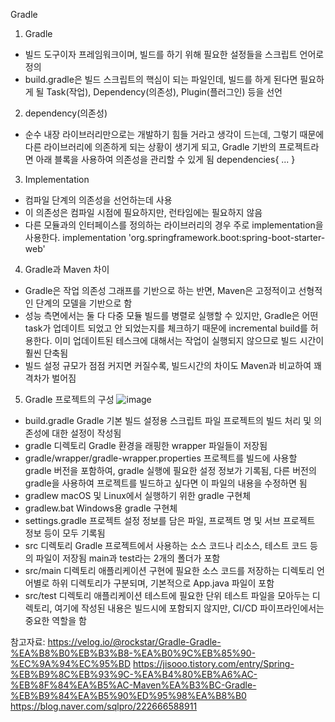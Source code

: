 Gradle
1.	Gradle
-	빌드 도구이자 프레임워크이며, 빌드를 하기 위해 필요한 설정들을 스크립트 언어로 정의
-	 build.gradle은 빌드 스크립트의 핵심이 되는 파일인데, 빌드를 하게 된다면 필요하게 될 Task(작업), Dependency(의존성), Plugin(플러그인) 등을 선언
2.	dependency(의존성)
-	순수 내장 라이브러리만으로는 개발하기 힘들 거라고 생각이 드는데, 그렇기 때문에 다른 라이브러리에 의존하게 되는 상황이 생기게 되고, Gradle 기반의 프로젝트라면 아래 블록을 사용하여 의존성을 관리할 수 있게 됨
dependencies{
    ...
}
3.	Implementation
-	컴파일 단계의 의존성을 선언하는데 사용
-	이 의존성은 컴파일 시점에 필요하지만, 런타임에는 필요하지 않음
-	다른 모듈과의 인터페이스를 정의하는 라이브러리의 경우 주로 implementation을 사용한다.
implementation 'org.springframework.boot:spring-boot-starter-web'
4.	Gradle과 Maven 차이
-	Gradle은 작업 의존성 그래프를 기반으로 하는 반면, Maven은 고정적이고 선형적인 단계의 모델을 기반으로 함
-	성능 측면에서는 둘 다 다중 모듈 빌드를 병렬로 실행할 수 있지만, Gradle은 어떤 task가 업데이트 되었고 안 되었는지를 체크하기 때문에 incremental build를 허용한다. 이미 업데이트된 테스크에 대해서는 작업이 실행되지 않으므로 빌드 시간이 훨씬 단축됨
-	빌드 설정 규모가 점점 커지면 커질수록, 빌드시간의 차이도 Maven과 비교하여 꽤 격차가 벌어짐
5.	Gradle 프로젝트의 구성
	 ![image](https://github.com/dlrkdus/CS_STUDY/assets/109220788/1486d29a-6019-4621-930c-fb86a5bca3de)

-	build.gradle 
Gradle 기본 빌드 설정용 스크립트 파일
프로젝트의 빌드 처리 및 의존성에 대한 설정이 작성됨
-	gradle 디렉토리
Gradle 환경을 래핑한 wrapper 파일들이 저장됨
-	gradle/wrapper/gradle-wrapper.properties 
프로젝트를 빌드에 사용할 gradle 버전을 포함하여, gradle 실행에 필요한 설정 정보가 기록됨, 다른 버전의 gradle을 사용하여 프로젝트를 빌드하고 싶다면 이 파일의 내용을 수정하면 됨
-	gradlew 
macOS 및 Linux에서 실행하기 위한 gradle 구현체
-	gradlew.bat
Windows용 gradle 구현체 
-	settings.gradle
프로젝트 설정 정보를 담은 파일, 프로젝트 명 및 서브 프로젝트 정보 등이 모두 기록됨
-	src 디렉토리
Gradle 프로젝트에서 사용하는 소스 코드나 리소스, 테스트 코드 등의 파일이 저장됨 main과 test라는 2개의 폴더가 포함
-	src/main 디렉토리
애플리케이션 구현에 필요한 소스 코드를 저장하는 디렉토리
언어별로 하위 디렉토리가 구분되며, 기본적으로 App.java 파일이 포함
-	src/test 디렉토리
애플리케이션 테스트에 필요한 단위 테스트 파일을 모아두는 디렉토리, 여기에 작성된 내용은 빌드시에 포함되지 않지만, CI/CD 파이프라인에서는 중요한 역할을 함



참고자료:
https://velog.io/@rockstar/Gradle-Gradle-%EA%B8%B0%EB%B3%B8-%EA%B0%9C%EB%85%90-%EC%9A%94%EC%95%BD
https://jisooo.tistory.com/entry/Spring-%EB%B9%8C%EB%93%9C-%EA%B4%80%EB%A6%AC-%EB%8F%84%EA%B5%AC-Maven%EA%B3%BC-Gradle-%EB%B9%84%EA%B5%90%ED%95%98%EA%B8%B0
https://blog.naver.com/sqlpro/222666588911

